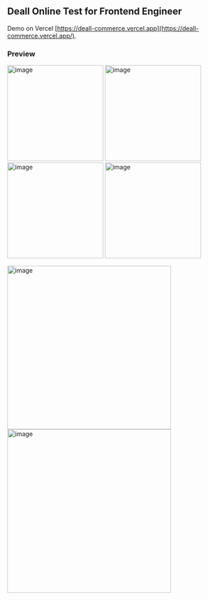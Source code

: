 ## Deall Online Test for Frontend Engineer

Demo on Vercel [https://deall-commerce.vercel.app](https://deall-commerce.vercel.app/).

### Preview 

<img height="220" alt="image" src="https://user-images.githubusercontent.com/123272264/213903985-5ba79680-a8a1-4740-832e-b73193a44a21.png"> <img height="220" alt="image" src="https://user-images.githubusercontent.com/123272264/213903963-998b3536-b9d7-4b92-8461-47c7b92464d3.png"> <img height="220" alt="image" src="https://user-images.githubusercontent.com/123272264/213904139-ed4775e0-79b8-4edb-ab09-40a5493b397d.png"> <img height="220" alt="image" src="https://user-images.githubusercontent.com/123272264/213904391-607a81d4-792c-4569-8cd9-0b68dcc8fd2f.png">


<img width="375" alt="image" src="https://user-images.githubusercontent.com/123272264/213904251-176a7840-bccd-4e73-a198-1a4a8e3003a2.png"> <img width="375" alt="image" src="https://user-images.githubusercontent.com/123272264/213904267-87d9d8df-fc35-4677-95db-01ca0c725769.png">
